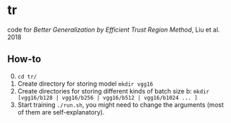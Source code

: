 # tr
code for *Better Generalization by Efficient Trust Region Method*, Liu et al. 2018

## How-to
0. `cd tr/` 
1. Create directory for storing model `mkdir vgg16`
2. Create directories for storing different kinds of batch size b: `mkdir [vgg16/b128 | vgg16/b256 | vgg16/b512 | vgg16/b1024 ... ]`
3. Start training `./run.sh`, you might need to change the arguments (most of them are self-explanatory).
